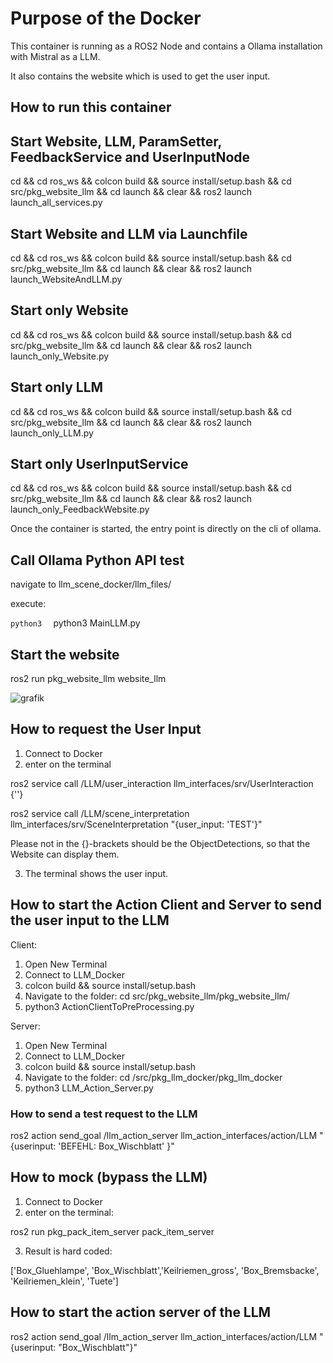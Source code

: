 # Purpose of the Docker

This container is running as a ROS2 Node and contains a Ollama installation with Mistral as a LLM.

It also contains the website which is used to get the user input.


## How to run this container

## Start Website, LLM, ParamSetter, FeedbackService and UserInputNode

cd && cd ros_ws && colcon build && source install/setup.bash && cd src/pkg_website_llm && cd launch && clear && ros2 launch launch_all_services.py

## Start Website and LLM via Launchfile

cd && cd ros_ws && colcon build && source install/setup.bash && cd src/pkg_website_llm && cd launch && clear && ros2 launch launch_WebsiteAndLLM.py


## Start only Website

cd && cd ros_ws && colcon build && source install/setup.bash && cd src/pkg_website_llm && cd launch && clear && ros2 launch launch_only_Website.py

## Start only LLM

cd && cd ros_ws && colcon build && source install/setup.bash && cd src/pkg_website_llm && cd launch && clear && ros2 launch launch_only_LLM.py


## Start only UserInputService
cd && cd ros_ws && colcon build && source install/setup.bash && cd src/pkg_website_llm && cd launch && clear && ros2 launch launch_only_FeedbackWebsite.py

Once the container is started, the entry point is directly on the cli of ollama.

## Call Ollama Python API test

navigate to llm_scene_docker/llm_files/

execute: 

```python3  ```
python3 MainLLM.py

## Start the website

ros2 run pkg_website_llm website_llm 

![grafik](https://github.com/user-attachments/assets/0509f24f-0c3e-44e5-864e-d25c2d7ab37e)



## How to request the User Input

1. Connect to Docker
2. enter on the terminal
   
ros2 service call /LLM/user_interaction llm_interfaces/srv/UserInteraction {''}

ros2 service call /LLM/scene_interpretation llm_interfaces/srv/SceneInterpretation "{user_input: 'TEST'}"


Please not in the {}-brackets should be the ObjectDetections, so that the Website can display them.

3. The terminal shows the user input.



## How to start the Action Client and Server to send the user input to the LLM

Client:
1. Open New Terminal
2. Connect to LLM_Docker
3. colcon build && source install/setup.bash
4. Navigate to the folder: cd src/pkg_website_llm/pkg_website_llm/
5. python3 ActionClientToPreProcessing.py 

Server:
1. Open New Terminal
2. Connect to LLM_Docker
3. colcon build && source install/setup.bash
4. Navigate to the folder: cd /src/pkg_llm_docker/pkg_llm_docker
5. python3 LLM_Action_Server.py 

### How to send a test request to the LLM
ros2 action send_goal /llm_action_server llm_action_interfaces/action/LLM "{userinput: 'BEFEHL: Box_Wischblatt' }"



## How to mock (bypass the LLM) 

1. Connect to Docker
2. enter on the terminal:

ros2 run pkg_pack_item_server pack_item_server  

3. Result is hard coded:

['Box_Gluehlampe', 'Box_Wischblatt','Keilriemen_gross', 'Box_Bremsbacke', 'Keilriemen_klein', 'Tuete']


## How to start the action server of the LLM

ros2 action send_goal /llm_action_server llm_action_interfaces/action/LLM "{userinput: "Box_Wischblatt"}"
